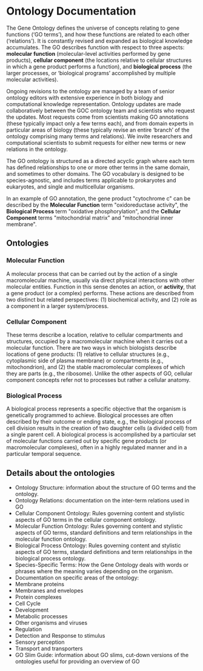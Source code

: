 # Ontology Documentation

The Gene Ontology defines the universe of concepts relating to gene functions (‘GO terms’), and how these functions are related to each other (‘relations’). It is constantly revised and expanded as biological knowledge accumulates. The GO describes function with respect to three aspects: **molecular function** (molecular-level activities performed by gene products), **cellular component** (the locations relative to cellular structures in which a gene product performs a function), and **biological process** (the larger processes, or ‘biological programs’ accomplished by multiple molecular activities).

Ongoing revisions to the ontology are managed by a team of senior ontology editors with extensive experience in both biology and computational knowledge representation. Ontology updates are made collaboratively between the GOC ontology team and scientists who request the updates. Most requests come from scientists making GO annotations (these typically impact only a few terms each), and from domain experts in particular areas of biology (these typically revise an entire ‘branch’ of the ontology comprising many terms and relations). We invite researchers and computational scientists to submit requests for either new terms or new relations in the ontology.

The GO ontology is structured as a directed acyclic graph where each term has defined relationships to one or more other terms in the same domain, and sometimes to other domains. The GO vocabulary is designed to be species-agnostic, and includes terms applicable to prokaryotes and eukaryotes, and single and multicellular organisms.

In an example of GO annotation, the gene product "cytochrome c" can be described by the **Molecular Function** term "oxidoreductase activity", the **Biological Process** term "oxidative phosphorylation", and the **Cellular Component** terms "mitochondrial matrix" and "mitochondrial inner membrane".
## Ontologies
### Molecular Function

A molecular process that can be carried out by the action of a single macromolecular machine, usually via direct physical interactions with other molecular entities. Function in this sense denotes an action, or **activity**, that a gene product (or a complex) performs. These actions are described from two distinct but related perspectives: (1) biochemical activity, and (2) role as a component in a larger system/process.
### Cellular Component

These terms describe a location, relative to cellular compartments and structures, occupied by a macromolecular machine when it carries out a molecular function. There are two ways in which biologists describe locations of gene products: (1) relative to cellular structures (e.g., cytoplasmic side of plasma membrane) or compartments (e.g., mitochondrion), and (2) the stable macromolecular complexes of which they are parts (e.g., the ribosome). Unlike the other aspects of GO, cellular component concepts refer not to processes but rather a cellular anatomy.
### Biological Process

A biological process represents a specific objective that the organism is genetically programmed to achieve. Biological processes are often described by their outcome or ending state, e.g., the biological process of cell division results in the creation of two daughter cells (a divided cell) from a single parent cell. A biological process is accomplished by a particular set of molecular functions carried out by specific gene products (or macromolecular complexes), often in a highly regulated manner and in a particular temporal sequence.
## Details about the ontologies

* Ontology Structure: information about the structure of GO terms and the ontology.
* Ontology Relations: documentation on the inter-term relations used in GO
* Cellular Component Ontology: Rules governing content and stylistic aspects of GO terms in the cellular component ontology.
* Molecular Function Ontology: Rules governing content and stylistic aspects of GO terms, standard definitions and term relationships in the molecular function ontology.
* Biological Process Ontology: Rules governing content and stylistic aspects of GO terms, standard definitions and term relationships in the biological process ontology.
* Species-Specific Terms: How the Gene Ontology deals with words or phrases where the meaning varies depending on the organism.
* Documentation on specific areas of the ontology:
 * Membrane proteins
 * Membranes and envelopes
 * Protein complexes
 * Cell Cycle
 * Development
 * Metabolic processes
 * Other organisms and viruses
 * Regulation
 * Detection and Response to stimulus
 * Sensory perception
 * Transport and transporters
* GO Slim Guide: information about GO slims, cut-down versions of the ontologies useful for providing an overview of GO


